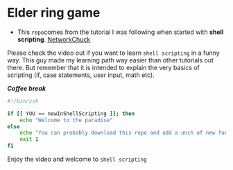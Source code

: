 # Elder ring game  
- This `repo`comes from the tutorial I was following when started with **shell scripting**. [NetworkChuck](https://www.youtube.com/watch?v=Fq6gqi9Ubog&list=PLIhvC56v63IKioClkSNDjW7iz-6TFvLwS&index=4&t=1551s)  
  
Please check the video out if you want to learn `shell scripting` in a funny way. This guy made my learning path way easier than other tutorials out there. But remember that it is intended to explain the very basics of scripting (if, case statements, user input, math etc).  
  
***Coffee break***  
  
```bash
#!/bin/zsh

if [[ YOU == newInShellScripting ]]; then
	echo "Welcome to the paradise"
else
	echo "You can probably download this repo and add a unch of new functionalities"
	exit 1
fi
```  
  
Enjoy the video and welcome to `shell scripting`